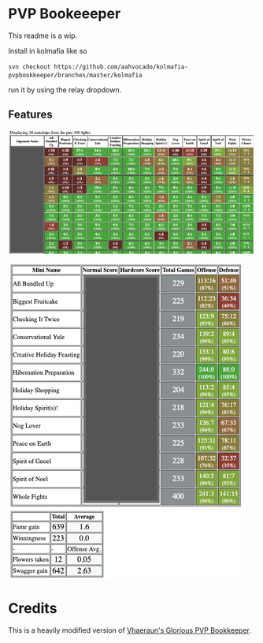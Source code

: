 # PVP Bookeeeper
This readme is a wip.

Install in kolmafia like so

`svn checkout https://github.com/aahvocado/kolmafia-pvpbookkeeper/branches/master/kolmafia`

run it by using the relay dropdown.

## Features
![Screenshot of Matchups](./matchup-screenshot.png)


![Screenshot of Minigame stats](./minigame-screenshot.png)

# Credits
This is a heavily modified version of [Vhaeraun's Glorious PVP Bookkeeper](https://kolmafia.us/threads/vhaerauns-glorious-pvp-bookkeeper.10762/).

